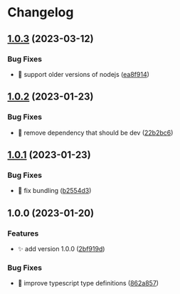 # Changelog

## [1.0.3](https://github.com/ed-software/merge-tw-props/compare/v1.0.2...v1.0.3) (2023-03-12)


### Bug Fixes

* :bug: support older versions of nodejs ([ea8f914](https://github.com/ed-software/merge-tw-props/commit/ea8f914b41db03970434105ca79bdce9a1961eaf))

## [1.0.2](https://github.com/ed-software/merge-tw-props/compare/v1.0.1...v1.0.2) (2023-01-23)


### Bug Fixes

* :bug: remove dependency that should be dev ([22b2bc6](https://github.com/ed-software/merge-tw-props/commit/22b2bc6a749a40e674dc1198cbaffc309ea36875))

## [1.0.1](https://github.com/ed-software/merge-tw-props/compare/v1.0.0...v1.0.1) (2023-01-23)


### Bug Fixes

* :bug: fix bundling ([b2554d3](https://github.com/ed-software/merge-tw-props/commit/b2554d30f84166019ebbf6641e587f94adfa6029))

## 1.0.0 (2023-01-20)


### Features

* :sparkles: add version 1.0.0 ([2bf919d](https://github.com/ed-software/merge-tw-props/commit/2bf919de3ccbdb99af9a27edcf066807aa809fbe))


### Bug Fixes

* :bug: improve typescript type definitions ([862a857](https://github.com/ed-software/merge-tw-props/commit/862a857d612bb12fe31d8bd81bf93ce1d8e5afd6))
